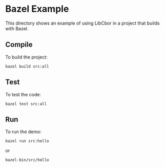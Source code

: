 # Bazel Example

This directory shows an example of using LibCbor in a project that builds with Bazel.

## Compile

To build the project:

```shell
bazel build src:all
```

## Test

To test the code:

```shell
bazel test src:all
```

## Run

To run the demo:

```shell
bazel run src:hello
```

or

```shell
bazel-bin/src/hello
```
